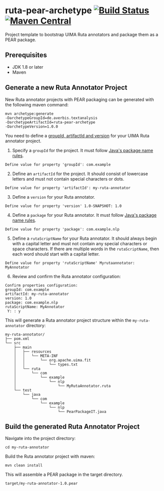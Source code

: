 # ruta-pear-archetype [![Build Status](https://travis-ci.com/averbis/ruta-pear-archetype.svg?branch=master)](https://travis-ci.com/averbis/ruta-pear-archetype) [![Maven Central](https://img.shields.io/maven-central/v/de.averbis.textanalysis/ruta-pear-archetype.svg)](https://img.shields.io/maven-central/v/de.averbis.textanalysis/ruta-pear-archetype.svg)


Project template to bootstrap UIMA Ruta annotators and package them as a PEAR package. 

## Prerequisites

- JDK 1.8 or later
- Maven

## Generate a new Ruta Annotator Project
New Ruta annotator projects with PEAR packaging can be generated with the following maven command:

```
mvn archetype:generate 
-DarchetypeGroupId=de.averbis.textanalysis 
-DarchetypeArtifactId=ruta-pear-archetype 
-DarchetypeVersion=1.0.0
```
You need to define a [groupId, artifactId and version](https://maven.apache.org/guides/mini/guide-naming-conventions.html) for your UIMA Ruta annotator project. 

1. Specify a `groupId` for the project. It must follow [Java's package name rules](https://docs.oracle.com/javase/tutorial/java/package/namingpkgs.html).
```
Define value for property 'groupId': com.example
```

2. Define an `artifactId` for the project. It should consist of lowercase letters and must not contain special characters or dots.
```
Define value for property 'artifactId': my-ruta-annotator
```

3. Define a `version` for your Ruta annotator. 
```
Define value for property 'version' 1.0-SNAPSHOT: 1.0
```

4. Define a `package` for your Ruta annotator. It must follow [Java's package name rules](https://docs.oracle.com/javase/tutorial/java/package/namingpkgs.html).
```
Define value for property 'package': com.example.nlp
```

5. Define a `rutaScriptName` for your Ruta annotator. It should always begin with a capital letter and must not contain any special characters or space characters. If there are multiple words in the `rutaScriptName`, then each word should start with a capital letter. 
```
Define value for property 'rutaScriptName' Myrutaannotator: MyAnnotator
```

6. Review and confirm the Ruta annotator configuration:

```
Confirm properties configuration:
groupId: com.example
artifactId: my-ruta-annotator
version: 1.0
package: com.example.nlp
rutaScriptName: MyAnnotator
 Y: : y
```

This will generate a Ruta annotator project structure within the `my-ruta-annotator` directory:

```
my-ruta-annotator/
├── pom.xml
└── src
    ├── main
    │   ├── resources
    │   │   └── META-INF
    │   │       └── org.apache.uima.fit
    │   │           └── types.txt
    │   └── ruta
    │       └── com
    │           └── example
    │               └── nlp
    │                   └── MyRutaAnnotator.ruta
    └── test
        └── java
            └── com
                └── example
                    └── nlp
                        └── PearPackageIT.java
```


## Build the generated Ruta Annotator Project

Navigate into the project directory:
```
cd my-ruta-annotator
```
Build the Ruta annotator project with maven:
```
mvn clean install
```
This will assemble a PEAR package in the target directory.

```
target/my-ruta-annotator-1.0.pear
```
